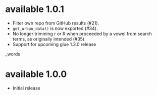 # available 1.0.1

* Filter own repo from GitHub results (#21).
* `get_urban_data()` is now exported (#34).
* No longer trimming r or R when proceeded by a vowel from search terms, as originally intended (#35).
* Support for upcoming glue 1.3.0 release

_words
# available 1.0.0

* Initial release
